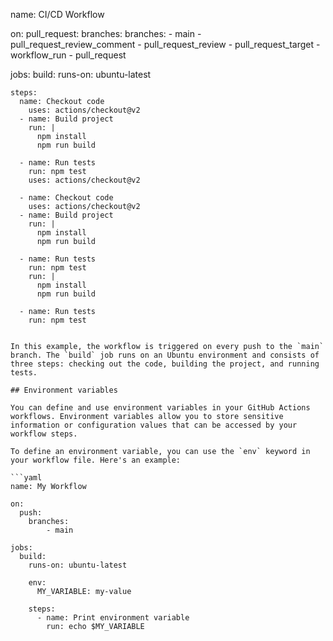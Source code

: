 name: CI/CD Workflow

on:
  pull_request:
    branches:
    branches:
      - main
        - pull_request_review_comment
        - pull_request_review
        - pull_request_target
        - workflow_run
        - pull_request

jobs:
  build:
    runs-on: ubuntu-latest

    steps:
      name: Checkout code
        uses: actions/checkout@v2
      - name: Build project
        run: |
          npm install
          npm run build

      - name: Run tests
        run: npm test
        uses: actions/checkout@v2

      - name: Checkout code
        uses: actions/checkout@v2
      - name: Build project
        run: |
          npm install
          npm run build

      - name: Run tests
        run: npm test
        run: |
          npm install
          npm run build

      - name: Run tests
        run: npm test
```

In this example, the workflow is triggered on every push to the `main` branch. The `build` job runs on an Ubuntu environment and consists of three steps: checking out the code, building the project, and running tests.

## Environment variables

You can define and use environment variables in your GitHub Actions workflows. Environment variables allow you to store sensitive information or configuration values that can be accessed by your workflow steps.

To define an environment variable, you can use the `env` keyword in your workflow file. Here's an example:

```yaml
name: My Workflow

on:
  push:
    branches:
        - main

jobs:
  build:
    runs-on: ubuntu-latest

    env:
      MY_VARIABLE: my-value

    steps:
      - name: Print environment variable
        run: echo $MY_VARIABLE

